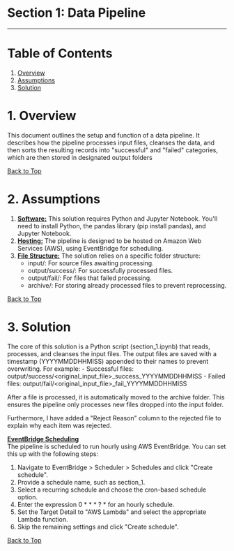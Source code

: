 # Section 1: Data Pipeline
---

# Table of Contents
1. [Overview](#1-overview)  
2. [Assumptions](#2-assumptions)  
3. [Solution](#3-solution)  

# 1. Overview
This document outlines the setup and function of a data pipeline. It describes how the pipeline processes input files, cleanses the data, and then sorts the resulting records into "successful" and "failed" categories, which are then stored in designated output folders

[Back to Top](#table-of-contents)

# 2. Assumptions
1. <ins>**Software:**</ins> This solution requires Python and Jupyter Notebook. You'll need to install Python, the pandas library (pip install pandas), and Jupyter Notebook.
2. <ins>**Hosting:**</ins> The pipeline is designed to be hosted on Amazon Web Services (AWS), using EventBridge for scheduling.
3. <ins>**File Structure:**</ins> The solution relies on a specific folder structure:
	- input/: For source files awaiting processing.
	- output/success/: For successfully processed files.
	- output/fail/: For files that failed processing.
	- archive/: For storing already processed files to prevent reprocessing.
	
[Back to Top](#table-of-contents)	

# 3. Solution
The core of this solution is a Python script (section_1.ipynb) that reads, processes, and cleanses the input files. The output files are saved with a timestamp (YYYYMMDDHHMISS) appended to their names to prevent overwriting. For example:
	- Successful files: output/success/<original_input_file>_success_YYYYMMDDHHMISS
	- Failed files: output/fail/<original_input_file>_fail_YYYYMMDDHHMISS

After a file is processed, it is automatically moved to the archive folder. This ensures the pipeline only processes new files dropped into the input folder.

Furthermore, I have added a "Reject Reason" column to the rejected file to explain why each item was rejected.

<ins>**EventBridge Scheduling**</ins>  
The pipeline is scheduled to run hourly using AWS EventBridge. You can set this up with the following steps:
1. Navigate to EventBridge > Scheduler > Schedules and click "Create schedule".
2. Provide a schedule name, such as section_1.
3. Select a recurring schedule and choose the cron-based schedule option.
4. Enter the expression 0 * * * ? * for an hourly schedule.
5. Set the Target Detail to "AWS Lambda" and select the appropriate Lambda function.
6. Skip the remaining settings and click "Create schedule".	

[Back to Top](#table-of-contents)